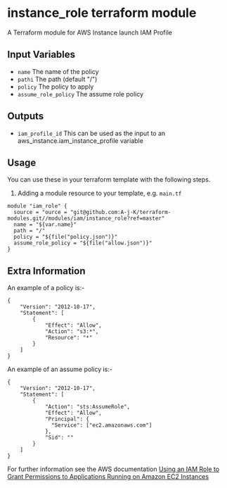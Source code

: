 instance_role terraform module
==============================

A Terraform module for AWS Instance launch IAM Profile 


Input Variables
---------------
- `name` The name of the policy
- `pathi` The path (default "/")
- `policy` The policy to apply
- `assume_role_policy` The assume role policy

Outputs
-------
- `iam_profile_id` This can be used as the input to an aws_instance.iam_instance_profile variable

Usage
-----
You can use these in your terraform template with the following steps.

1. Adding a module resource to your template, e.g. `main.tf`

```
module "iam_role" {
  source = "ource = "git@github.com:A-j-K/terraform-modules.git//modules/iam/instance_role?ref=master"
  name = "${var.name}"
  path = "/"
  policy = "${file("policy.json")}"
  assume_role_policy = "${file("allow.json")}"
}
```

Extra Information
-----------------
An example of a policy is:-

```
{
    "Version": "2012-10-17",
    "Statement": [
        {
            "Effect": "Allow",
            "Action": "s3:*",
            "Resource": "*"
        }
    ]
}
```

An example of an assume policy is:-
```
{
    "Version": "2012-10-17",
    "Statement": [
        {
            "Action": "sts:AssumeRole",
            "Effect": "Allow",
            "Principal": {
              "Service": ["ec2.amazonaws.com"]
            },
            "Sid": ""
        }
    ]
}
```

For further information see the AWS documentation [Using an IAM Role to Grant Permissions to Applications Running on Amazon EC2 Instances](http://docs.aws.amazon.com/IAM/latest/UserGuide/id_roles_use_switch-role-ec2.html)

